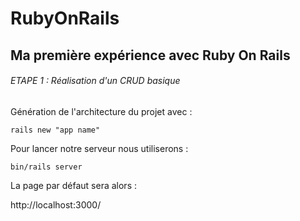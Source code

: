 # RubyOnRails

## Ma première expérience avec Ruby On Rails

###### ETAPE 1 : Réalisation d'un CRUD basique

Génération de l'architecture du projet avec :

```rails new "app name"```

Pour lancer notre serveur nous utiliserons :

```bin/rails server```

La page par défaut sera alors :

http://localhost:3000/
